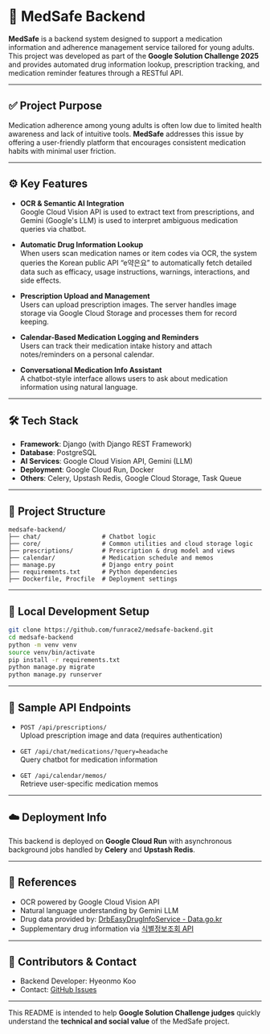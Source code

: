 # 💊 MedSafe Backend

**MedSafe** is a backend system designed to support a medication information and adherence management service tailored for young adults. This project was developed as part of the **Google Solution Challenge 2025** and provides automated drug information lookup, prescription tracking, and medication reminder features through a RESTful API.

---

## ✅ Project Purpose

Medication adherence among young adults is often low due to limited health awareness and lack of intuitive tools. **MedSafe** addresses this issue by offering a user-friendly platform that encourages consistent medication habits with minimal user friction.

---

## ⚙️ Key Features

- **OCR & Semantic AI Integration**  
  Google Cloud Vision API is used to extract text from prescriptions, and Gemini (Google's LLM) is used to interpret ambiguous medication queries via chatbot.

- **Automatic Drug Information Lookup**  
  When users scan medication names or item codes via OCR, the system queries the Korean public API “e약은요” to automatically fetch detailed data such as efficacy, usage instructions, warnings, interactions, and side effects.

- **Prescription Upload and Management**  
  Users can upload prescription images. The server handles image storage via Google Cloud Storage and processes them for record keeping.

- **Calendar-Based Medication Logging and Reminders**  
  Users can track their medication intake history and attach notes/reminders on a personal calendar.

- **Conversational Medication Info Assistant**  
  A chatbot-style interface allows users to ask about medication information using natural language.

---

## 🛠️ Tech Stack

- **Framework**: Django (with Django REST Framework)  
- **Database**: PostgreSQL
- **AI Services**: Google Cloud Vision API, Gemini (LLM)
- **Deployment**: Google Cloud Run, Docker  
- **Others**: Celery, Upstash Redis, Google Cloud Storage, Task Queue

---

## 📁 Project Structure

```
medsafe-backend/
├── chat/                 # Chatbot logic
├── core/                 # Common utilities and cloud storage logic
├── prescriptions/        # Prescription & drug model and views
├── calendar/             # Medication schedule and memos
├── manage.py             # Django entry point
├── requirements.txt      # Python dependencies
├── Dockerfile, Procfile  # Deployment settings
```

---

## 🚀 Local Development Setup

```bash
git clone https://github.com/funrace2/medsafe-backend.git
cd medsafe-backend
python -m venv venv
source venv/bin/activate
pip install -r requirements.txt
python manage.py migrate
python manage.py runserver
```

---

## 🔐 Sample API Endpoints

- `POST /api/prescriptions/`  
  Upload prescription image and data (requires authentication)

- `GET /api/chat/medications/?query=headache`  
  Query chatbot for medication information

- `GET /api/calendar/memos/`  
  Retrieve user-specific medication memos

---

## ☁️ Deployment Info

This backend is deployed on **Google Cloud Run** with asynchronous background jobs handled by **Celery** and **Upstash Redis**.

---

## 📣 References

- OCR powered by Google Cloud Vision API
- Natural language understanding by Gemini LLM
- Drug data provided by: [DrbEasyDrugInfoService - Data.go.kr](https://www.data.go.kr/data/15075057/openapi.do)
- Supplementary drug information via [식별정보조회 API](https://www.data.go.kr/data/15057639/openapi.do#/API%20목록/getMdcinGrnIdntfcInfoList02)

---

## 🙋 Contributors & Contact

- Backend Developer: Hyeonmo Koo  
- Contact: [GitHub Issues](https://github.com/funrace2/medsafe-backend/issues)

---

This README is intended to help **Google Solution Challenge judges** quickly understand the **technical and social value** of the MedSafe project.
